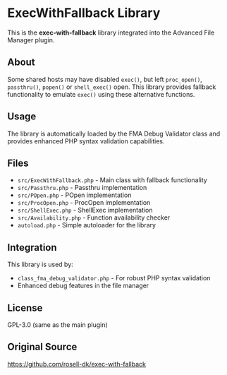 # ExecWithFallback Library

This is the **exec-with-fallback** library integrated into the Advanced File Manager plugin.

## About

Some shared hosts may have disabled `exec()`, but left `proc_open()`, `passthru()`, `popen()` or `shell_exec()` open. This library provides fallback functionality to emulate `exec()` using these alternative functions.

## Usage

The library is automatically loaded by the FMA Debug Validator class and provides enhanced PHP syntax validation capabilities.

## Files

- `src/ExecWithFallback.php` - Main class with fallback functionality
- `src/Passthru.php` - Passthru implementation
- `src/POpen.php` - POpen implementation  
- `src/ProcOpen.php` - ProcOpen implementation
- `src/ShellExec.php` - ShellExec implementation
- `src/Availability.php` - Function availability checker
- `autoload.php` - Simple autoloader for the library

## Integration

This library is used by:
- `class_fma_debug_validator.php` - For robust PHP syntax validation
- Enhanced debug features in the file manager

## License

GPL-3.0 (same as the main plugin)

## Original Source

https://github.com/rosell-dk/exec-with-fallback